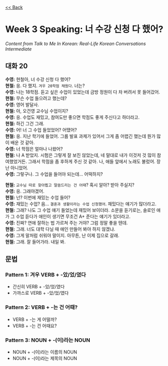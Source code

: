 [<< Back](index.md)

# Week 3 Speaking: 너 수강 신청 다 했어?
*Content from Talk to Me In Korean: Real-Life Korean Conversations Intermediate*

## 대화 20
**수영:** 현철아, 너 수강 신청 다 했어?  
**현철:** 응. 다 했지. `겨우 20학점 채웠다`. 너는?  
**수영:** 나는 18학점. 듣고 싶은 수업이 있었는데 금방 정원이 다 차 버려서 못 들어갔어.  
**현철:** 무슨 수업 들으려고 했는데?  
**수영:** 영어 발달사.  
**현철:** 아, 오건영 교수님 수업이지?  
**수영:** 응. 수업도 재밌고, 참여도만 좋으면 학점도 좋게 주신다고 하더라고.  
**현철:** 하긴 그건 그래.  
**수영:** 어! 너 그 수업 들었었어? 어땠어?  
**현철:** 응. 지난 학기에 들었어. 그룹 발표 과제가 있어서 그게 좀 어렵긴 했는데 뭔가 많이 배운 것 같아.  
**수영:** 너 학점은 얼마나 나왔어?  
**현철:** 나 A 받았지. 시험은 그렇게 잘 보진 않았는데, 네 말대로 내가 이것저 것 많이 참여했었거든. 그래서 학점을 좀 후하게 주신 것 같아. 나, 애들 앞에서 노래도 불렀어. 장난 아니었어.  
**수영:** 그렇구나. 그 수업을 들어야 되는데... 어떡하지?  

**현철:** `교수님 따로 찾아뵙고 말씀드리는 건 어때`? 혹시 알아? 받아 주실지?  
**수영:** 응. 그래야겠어.  
**현철:** 넌? 이번에 재밌는 수업 들어?  
**수영:** 재밌는 수업? 음... `결혼과 생활이라는 수업 신청했어`. 재밌다는 얘기가 많더라고.  
**현철:** 그래? 나도 그 수업 얘기 들었는데 재밌어 보이더라. 소문을 듣기로는, 솔로인 애가 그 수업 듣다가 애인이 생기면 무조건 A+ 준다는 얘기가 있더라고.  
**수영:** 진짜? 연애 잘하는 법 가르쳐 주는 거야? 그럼 정말 좋을 텐데.  
**현철:** 그래. 너도 대학 다닐 때 애인 만들어 봐야 하지 않겠냐.  
**수영:** 그게 말처럼 쉬워야 말이지. 아무튼, 난 이제 집으로 갈래.  
**현철:** 그래. 잘 들어가라. 내일 봐.  


## 문법
### Pattern 1: 겨우 VERB + -았/었/였다
- 간신히 VERB + -았/었/였다
- 가까스로 VERB + -았/었/였다

### Pattern 2: VERB + -는 건 어때?
- VERB + -는 게 어떨까?
- VERB + -는 건 어때요?

### Pattern 3: NOUN + -(이)라는 NOUN
- NOUN + -(이)라는 이름의 NOUN
- NOUN + -(이)라는 제목의 NOUN
